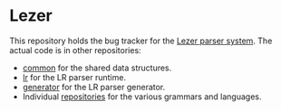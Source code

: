 # Lezer

This repository holds the bug tracker for the [Lezer parser
system](https://lezer.codemirror.net/). The actual code is in other
repositories:

 - [common](https://github.com/lezer-parser/common) for the shared
   data structures.
 - [lr](https://github.com/lezer-parser/lr) for the LR parser runtime.
 - [generator](https://github.com/lezer-parser/generator) for the LR
   parser generator.
 - Individual
   [repositories](https://github.com/orgs/lezer-parser/repositories)
   for the various grammars and languages.
